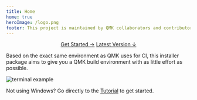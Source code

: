 ```yaml
---
title: Home
home: true
heroImage: /logo.png
footer: This project is maintained by QMK collaborators and contributors like you!
---
```


<p align="center">
  <a class="button" href="./guide.html">Get Started →</a>
  <a class="button secondary" href="https://github.com/qmk/qmk_distro_wsl/releases/latest">Latest Version ↓</a>
</p>

Based on the exact same environment as QMK uses for CI, this installer package aims to give you a QMK build environment with as little effort as possible.

<img :src="$withBase('/terminal.png')" alt="terminal example" style="display: block; margin: 0 auto;">

Not using Windows? Go directly to the [Tutorial](https://docs.qmk.fm/#/newbs) to get started.

<br>
